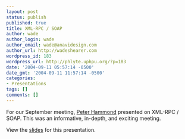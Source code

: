 ```yaml
---
layout: post
status: publish
published: true
title: XML-RPC / SOAP
author: wade
author_login: wade
author_email: wade@anavidesign.com
author_url: http://wadeshearer.com
wordpress_id: 183
wordpress_url: http://phlyte.uphpu.org/?p=183
date: '2004-09-11 05:57:14 -0500'
date_gmt: '2004-09-11 11:57:14 -0500'
categories:
- Presentations
tags: []
comments: []
---
```

<p>For our September meeting, <a href="http://www.uphpu.org/users.php?mode=profile&uid=280">Peter Hammond</a> presented on XML-RPC / SOAP. This was an informative, in-depth, and exciting meeting.</p>
<p>View the <a href="http://peter.ph/phptalks/show.php/uphpu">slides</a> for this presentation.</p>
